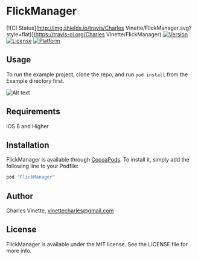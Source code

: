 # FlickManager

[![CI Status](http://img.shields.io/travis/Charles Vinette/FlickManager.svg?style=flat)](https://travis-ci.org/Charles Vinette/FlickManager)
[![Version](https://img.shields.io/cocoapods/v/FlickManager.svg?style=flat)](http://cocoapods.org/pods/FlickManager)
[![License](https://img.shields.io/cocoapods/l/FlickManager.svg?style=flat)](http://cocoapods.org/pods/FlickManager)
[![Platform](https://img.shields.io/cocoapods/p/FlickManager.svg?style=flat)](http://cocoapods.org/pods/FlickManager)

## Usage

To run the example project, clone the repo, and run `pod install` from the Example directory first.

![Alt text](https://giphy.com/gifs/8GRbPIA3xze0M "Flick Manager Gif")

## Requirements
iOS 8 and Higher

## Installation

FlickManager is available through [CocoaPods](http://cocoapods.org). To install
it, simply add the following line to your Podfile:

```ruby
pod "FlickManager"
```

## Author

Charles Vinette, vinettecharles@gmail.com

## License

FlickManager is available under the MIT license. See the LICENSE file for more info.
